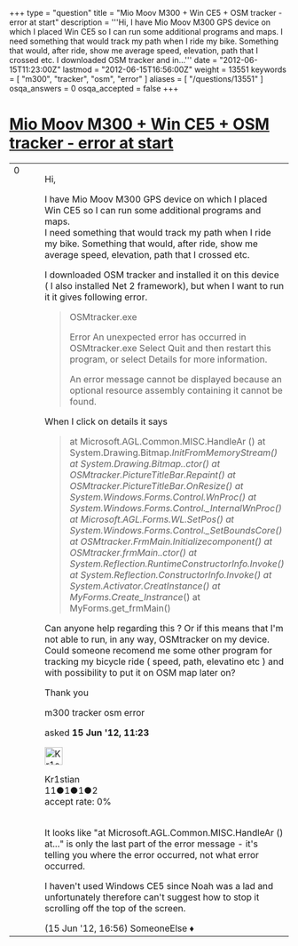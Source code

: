 +++
type = "question"
title = "Mio Moov M300 + Win CE5 + OSM tracker -  error at start"
description = '''Hi,  I have Mio Moov M300 GPS device on which I placed Win CE5 so I can run some additional programs and maps.  I need something that would track my path when I ride my bike. Something that would, after ride, show me average speed, elevation, path that I crossed etc.  I downloaded OSM tracker and in...'''
date = "2012-06-15T11:23:00Z"
lastmod = "2012-06-15T16:56:00Z"
weight = 13551
keywords = [ "m300", "tracker", "osm", "error" ]
aliases = [ "/questions/13551" ]
osqa_answers = 0
osqa_accepted = false
+++

<div class="headNormal">

# [Mio Moov M300 + Win CE5 + OSM tracker - error at start](/questions/13551/mio-moov-m300-win-ce5-osm-tracker-error-at-start)

</div>

<div id="main-body">

<div id="askform">

<table id="question-table" style="width:100%;">
<colgroup>
<col style="width: 50%" />
<col style="width: 50%" />
</colgroup>
<tbody>
<tr>
<td style="width: 30px; vertical-align: top"><div class="vote-buttons">
<span id="post-13551-upvote" class="ajax-command post-vote up" rel="nofollow" title="I like this post (click again to cancel)"> </span>
<div id="post-13551-score" class="post-score" title="current number of votes">
0
</div>
<span id="post-13551-downvote" class="ajax-command post-vote down" rel="nofollow" title="I dont like this post (click again to cancel)"> </span> <span id="favorite-mark" class="ajax-command favorite-mark" rel="nofollow" title="mark/unmark this question as favorite (click again to cancel)"> </span>
<div id="favorite-count" class="favorite-count">
&#10;</div>
</div></td>
<td><div id="item-right">
<div class="question-body">
<p>Hi,</p>
<p>I have Mio Moov M300 GPS device on which I placed Win CE5 so I can run some additional programs and maps.<br />
I need something that would track my path when I ride my bike. Something that would, after ride, show me average speed, elevation, path that I crossed etc.<br />
</p>
<p>I downloaded OSM tracker and installed it on this device ( I also installed Net 2 framework), but when I want to run it it gives following error.</p>
<blockquote>
<p>OSMtracker.exe</p>
<p>Error An unexpected error has occurred in OSMtracker.exe Select Quit and then restart this program, or select Details for more information.</p>
<p>An error message cannot be displayed because an optional resource assembly containing it cannot be found.</p>
</blockquote>
<p>When I click on details it says</p>
<blockquote>
<p>at Microsoft.AGL.Common.MISC.HandleAr () at System.Drawing.Bitmap.<em>InitFromMemoryStream() at System.Drawing.Bitmap..ctor() at OSMtracker.PictureTitleBar.Repaint() at OSMtracker.PictureTitleBar.OnResize() at System.Windows.Forms.Control.WnProc() at System.Windows.Forms.Control._InternalWnProc() at Microsoft.AGL.Forms.WL.SetPos() at System.Windows.Forms.Control._SetBoundsCore() at OSMtracker.FrmMain.Initializecomponent() at OSMtracker.frmMain..ctor() at System.Reflection.RuntimeConstructorInfo.Invoke() at System.Reflection.ConstructorInfo.Invoke() at System.Activator.CreatInstance() at MyForms.Create_Instrance</em>() at MyForms.get_frmMain()</p>
</blockquote>
<p>Can anyone help regarding this ? Or if this means that I'm not able to run, in any way, OSMtracker on my device. Could someone recomend me some other program for tracking my bicycle ride ( speed, path, elevatino etc ) and with possibility to put it on OSM map later on?</p>
<p>Thank you</p>
</div>
<div id="question-tags" class="tags-container tags">
<span class="post-tag tag-link-m300" rel="tag" title="see questions tagged &#39;m300&#39;">m300</span> <span class="post-tag tag-link-tracker" rel="tag" title="see questions tagged &#39;tracker&#39;">tracker</span> <span class="post-tag tag-link-osm" rel="tag" title="see questions tagged &#39;osm&#39;">osm</span> <span class="post-tag tag-link-error" rel="tag" title="see questions tagged &#39;error&#39;">error</span>
</div>
<div id="question-controls" class="post-controls">
&#10;</div>
<div class="post-update-info-container">
<div class="post-update-info post-update-info-user">
<p>asked <strong>15 Jun '12, 11:23</strong></p>
<img src="https://secure.gravatar.com/avatar/084d0b4719b867de12414caf233efc84?s=32&amp;d=identicon&amp;r=g" class="gravatar" width="32" height="32" alt="Kr1stian&#39;s gravatar image" />
<p><span>Kr1stian</span><br />
<span class="score" title="11 reputation points">11</span><span title="1 badges"><span class="badge1">●</span><span class="badgecount">1</span></span><span title="1 badges"><span class="silver">●</span><span class="badgecount">1</span></span><span title="2 badges"><span class="bronze">●</span><span class="badgecount">2</span></span><br />
<span class="accept_rate" title="Rate of the user&#39;s accepted answers">accept rate:</span> <span title="Kr1stian has no accepted answers">0%</span> </br></br></p>
</div>
</div>
<div id="comments-container-13551" class="comments-container">
<span id="13556"></span>
<div id="comment-13556" class="comment">
<div id="post-13556-score" class="comment-score">
&#10;</div>
<div class="comment-text">
<p>It looks like "at Microsoft.AGL.Common.MISC.HandleAr () at..." is only the last part of the error message - it's telling you where the error occurred, not what error occurred.</p>
<p>I haven't used Windows CE5 since Noah was a lad and unfortunately therefore can't suggest how to stop it scrolling off the top of the screen.</p>
</div>
<div id="comment-13556-info" class="comment-info">
<span class="comment-age">(15 Jun '12, 16:56)</span> <span class="comment-user userinfo">SomeoneElse ♦</span>
</div>
</div>
</div>
<div id="comment-tools-13551" class="comment-tools">
&#10;</div>
<div class="clear">
&#10;</div>
<div id="comment-13551-form-container" class="comment-form-container">
&#10;</div>
<div class="clear">
&#10;</div>
</div></td>
</tr>
</tbody>
</table>

</div>

</div>

